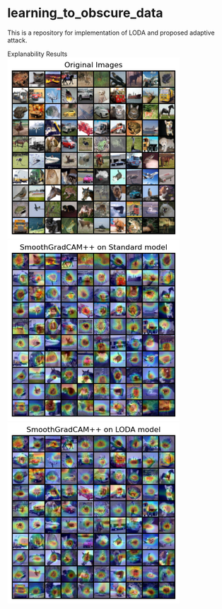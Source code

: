 # learning_to_obscure_data
This is a repository for implementation of LODA and proposed adaptive attack.

Explanability Results\
![](./Original_Images_random_100.png?raw=true "Title")
![](./SmoothGradCAM++_Standard_model_random_100.png?raw=true "Title")
![](./SmoothGradCAM++_LODA_model_random_100.png?raw=true "Title")
